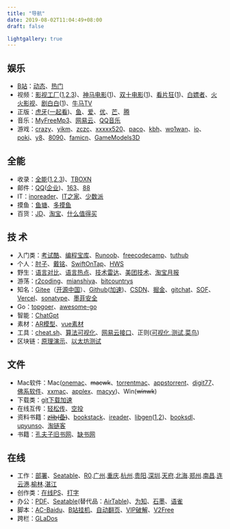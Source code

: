 ```yaml
---
title: "导航"
date: 2019-08-02T11:04:49+08:00
draft: false

lightgallery: true
---
```


## 娱乐

- [B站](http://bilibili.com/)：[动态](http://t.bilibili.com/)、[热门](https://www.bilibili.com/v/popular/all)
- 视频：[影视工厂](https://down.ysgc.xyz/?sy)([1](https://www.ysgc.tv/),[2](https://www.ysgc.cc),[3](https://www.ysgc.fun))、[神马电影](https://www.smdyy.cc/)([1](https://www.6080x.cc/))、[双十电影](https://www.fabu1010.com/)([1](https://www.1010dy1.com/))、[看片狂](https://whereiskpkuang.com/)([1](https://kpkuang.gitbook.io/new/))、[白嫖者](https://www.bpzhe.com/)、[火火影视](https://www.huohuo99.com/)、[剧白白](https://www.jubaibai.vip/)([1](https://www.jubaibai.cc/))、[牛马TV](http://www.niumatv.com/)
- 正版：[虎牙](http://www.huya.com/)([一起看](https://www.huya.com/g/seeTogether))、[鱼](http://www.douyu.com)、[爱](http://iqiyi.com/)、[优](https://www.youku.com/)、[芒](https://www.mgtv.com/)、[腾](http://v.qq.com/)
- 音乐：[MyFreeMp3](http://tools.liumingye.cn/music/)、[网易云](https://music.163.com/)、[QQ音乐](http://music.qq.com/)
- 游戏：[crazy](https://www.crazygames.com/)、[yikm](https://www.yikm.net/)、[zczc](https://dos.zczc.cz/)、[xxxxx520](https://xxxxx520.com/)、[paco](https://www.pacogames.com/)、[kbh](https://kbhgames.com/)、[wo1wan](https://play.wo1wan.com/)、[io](https://iogames.space/)、[poki](https://poki.com/)、[y8](https://y8.com/)、[8090](http://www.return8090.com)、[famicn](http://www.famicn.com)、[GameModels3D](https://gamemodels3d.com/)

## 全能

- 收录：[全能](https://nbwzcom.gitbook.io/nb/)([1](https://nbwz.cc),[2](http://nbwz.vip/),[3](https://www.nbwz.com/))、[TBOXN](https://www.tboxn.com/)
- 邮件：[QQ](http://mail.qq.com)([企业](https://exmail.qq.com/))、[163](https://mail.163.com/)、[88](https://www.88.com/)
- IT：[inoreader](https://www.innoreader.com/)、[IT之家](http://ithome.com)、[少数派](https://sspai.com/)
- 摸鱼：[鱼塘](https://mo.fish/)、[多摸鱼](https://duomoyu.com/)
- 百货：[JD](http://jd.com)、[淘宝](http://taobao.com)、[什么值得买](http://smzdm.com)

## 技 术

- 入门类：[考试酷](https://www.examcoo.com/index/ku)、[编程宝库](http://www.codebaoku.com/)、[Runoob](https://www.runoob.com/)、[freecodecamp](https://chinese.freecodecamp.org/)、[tuthub](https://www.tuthub.io/)
- 个人：[肘子](https://www.fatbobman.com/)、[戴铭](https://ming1016.github.io/)、[SwiftOnTap](https://swiftontap.com/)、[HWS](https://www.hackingwithswift.com/)
- 野生：[语言对比](https://programming-idioms.org/about#about-block-cheatsheets)、[语言热点](https://www.libhunt.com)、[技术雷达](https://www.thoughtworks.com/cn/radar)、[美团技术](https://tech.meituan.com)、[淘宝月报](http://mysql.taobao.org/monthly/)
- 游荡：[r2coding](https://r2coding.com/)、[mianshiya](http://mianshiya.com)、[bitcountrys](http://www.bitcountrys.com/)
- 知名：[Gitee](http://gitee.com)（[开源中国](https://www.oschina.net/)）、[Github](http://github.com)([加速](https://raw.hellogithub.com/))、[CSDN](http://csdn.net)、[掘金](https://juejin.cn/)、[gitchat](https://gitbook.cn/)、[SOF](https://stackoverflow.com/)、[Vercel](https://vercel.com/)、[sonatype](https://s01.oss.sonatype.org/)、[墨菲安全](http://murphysec.com)
- Go：[topgoer](http://www.topgoer.com/)、[awesome-go](https://gitee.com/ObrookO/awesome-go-cn)
- 智能：[ChatGpt](https://aigcfun.com/)
- 素材：[AR模型](https://opengameart.org/)、[vue素材](https://madewithvuejs.com/)
- 工具：[cheat.sh](http://cheat.sh/)、[算法可视化](https://www.cs.usfca.edu/~galles/visualization/Algorithms.html)、[网易云接口](https://netease-cloud-music-api-ns-cn.vercel.app/)、正则([可视化](https://jex.im/regulex/),[测试](https://tool.oschina.net/regex),[菜鸟](https://c.runoob.com/front-end/854/))
- 区块链：[原理演示](https://andersbrownworth.com/blockchain/)、[以太坊测试](http://remix.ethereum.org/)

## 文件

- Mac软件：Mac([onemac](https://onemac.app/)、~~macwk~~、[torrentmac](https://www.torrentmac.net/)、[appstorrent](https://appstorrent.ru/)、[digit77](https://www.digit77.com/macapps/)、[佛系软件](https://foxirj.com/)、[xxmac](http://xxmac.com)、[applex](https://www.applex.net/)、[macyy](https://www.macyy.cn/))、Win(~~winwk~~)
- 下载类：[git下载加速](https://shrill-pond-3e81.hunsh.workers.dev/)
- 在线互传：[轻松传](https://easychuan.cn/)、[空投](https://airportal.cn/)
- 资料书籍：~~[zlib](https://zh.book4you.org/)([备](https://zh.1lib.org/))~~、[bookstack](https://www.bookstack.cn/)、[ireader](https://www.ireader.com.cn/)、[libgen](https://libgen.rocks)([1](https://libgen.unblockit.nz/),[2](http://libgen.gs/))、[booksdl](https://cdn1.booksdl.org/)、[upyunso](https://www.upyunso.com/)、[淘链客](https://toplinks.cc/s)
- 书籍：[孔夫子旧书网](http://www.kongfz.com/)、[缺书网](http://queshu.com)

## 在线

- 工作：[部署](http://172.20.21.1:8080/)、[Seatable](https://cloud.seatable.cn)、[R0](http://172.30.1.3:8081/ZGGG/index.html#/Login).[广州](http://172.30.1.3:8081/ZGGG/index.html).[重庆](http://172.30.1.13:8081/ZUCK/index.html).[杭州](http://172.30.2.206:8081/ZSHC/index.html#/Login).[贵阳](http://172.30.1.179:8081/ZUGY/index.html).[深圳](http://172.30.2.68/ZGSZ/index.html).[天府](https://172.20.21.122:8081/ZUTF/login.html).[北海](http://172.30.2.239:8081/ZGBH/index.html).[郑州](http://172.30.2.153:8081/ZHCC/index.html).[南昌](http://172.30.1.243:8081/ZSCN/index.html).[连云港](http://172.30.3.25:8081/ZSLG/index.html).[榆林](http://172.30.1.32/ZLYL/index.html).[湛江](http://172.30.2.113:8081/ZGZJ/index.html)
- 创作类：[在线PS](https://www.uupoop.com/)、[打字](https://dazi.kukuw.com/)
- 办公：[PDF](https://www.ilovepdf.com/zh-cn)、[Seatable](https://cloud.seatable.cn)(替代品：[AirTable](https://airtable.com/))、[为知](https://www.wiz.cn/zh-cn)、[石墨](https://shimo.im/)、[语雀](https://www.yuque.com/)
- 脚本：[AC-Baidu](https://greasyfork.org/zh-TW/scripts/14178)、[B站挂机](https://github.com/andywang425/BLTH)、[自动翻页](https://github.com/XIU2/UserScript)、[VIP破解](https://greasyfork.org/zh-CN/scripts/390952)、[V2Free](http://w1.v2dns.xyz)
- 跨栏：[GLaDos](https://glados.rocks/)
